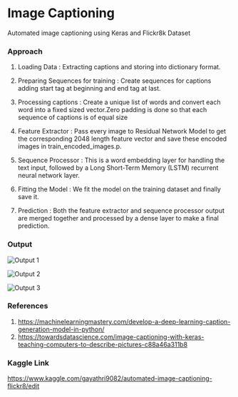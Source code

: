 # Image Captioning

Automated image captioning using Keras and Flickr8k Dataset

### Approach

1. Loading Data : 
   Extracting captions and storing into dictionary format.

2. Preparing Sequences for training :
   Create sequences for captions adding start tag at beginning and end tag at last.

3. Processing captions :
   Create a unique list of words and convert each word into a fixed sized vector.Zero padding is done so that each sequence of captions is of equal size

4. Feature Extractor :
   Pass every image to Residual Network Model to get the corresponding 2048 length feature vector and save these encoded images in train_encoded_images.p.

5. Sequence Processor :
   This is a word embedding layer for handling the text input, followed by a Long Short-Term Memory (LSTM) recurrent neural network layer.

6. Fitting the Model :
   We fit the model on the training dataset and finally save it.

7. Prediction :
   Both the feature extractor and sequence processor output are merged together and processed by a dense layer to make a final prediction.
   
 ### Output
 
 ![Output 1](https://github.com/gayathri-venu/DeepPixel/blob/master/deeppixel/Image_Captioning/output/1.png)
 
 ![Output 2](https://github.com/gayathri-venu/DeepPixel/blob/master/deeppixel/Image_Captioning/output/2.png)
 
 ![Output 3](https://github.com/gayathri-venu/DeepPixel/blob/master/deeppixel/Image_Captioning/output/3.png)
  
  
 ### References

1. https://machinelearningmastery.com/develop-a-deep-learning-caption-generation-model-in-python/
2. https://towardsdatascience.com/image-captioning-with-keras-teaching-computers-to-describe-pictures-c88a46a311b8
 
 ### Kaggle Link
 
 https://www.kaggle.com/gayathri9082/automated-image-captioning-flickr8/edit
 
 
    
  
     
    
  
